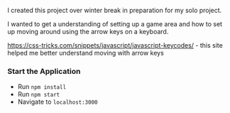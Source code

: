 I created this project over winter break in preparation for my solo project.

I wanted to get a understanding of setting up a game area and how to set up moving around using the arrow keys on a keyboard.

https://css-tricks.com/snippets/javascript/javascript-keycodes/ - this site helped me better understand moving with arrow keys

### Start the Application

* Run `npm install`
* Run `npm start`
* Navigate to `localhost:3000`

